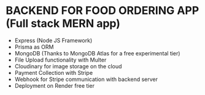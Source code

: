 # BACKEND FOR FOOD ORDERING APP (Full stack MERN app)

- Express (Node JS Framework)
- Prisma as ORM
- MongoDB (Thanks to MongoDB Atlas for a free experimental tier)
- File Upload functionality with Multer
- Cloudinary for image storage on the cloud
- Payment Collection with Stripe
- Webhook for Stripe communication with backend server 
- Deployment on Render free tier

